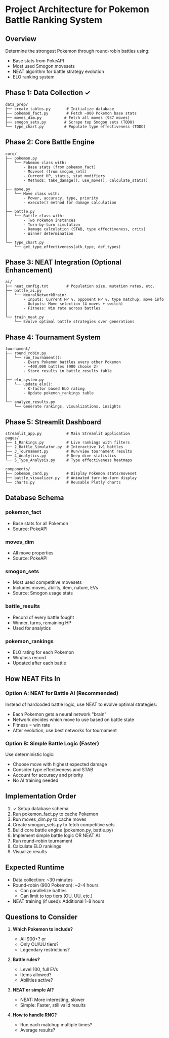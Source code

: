 # Project Architecture for Pokemon Battle Ranking System

## Overview

Determine the strongest Pokemon through round-robin battles using:

- Base stats from PokeAPI
- Most used Smogon movesets
- NEAT algorithm for battle strategy evolution
- ELO ranking system

## Phase 1: Data Collection ✓

```
data_prep/
├── create_tables.py       # Initialize database
├── pokemon_fact.py        # Fetch ~900 Pokemon base stats
├── moves_dim.py          # Fetch all moves (937 moves)
├── smogon_sets.py        # Scrape top Smogon sets (TODO)
└── type_chart.py         # Populate type effectiveness (TODO)
```

## Phase 2: Core Battle Engine

```
core/
├── pokemon.py
│   └── Pokemon class with:
│       - Base stats (from pokemon_fact)
│       - Moveset (from smogon_sets)
│       - Current HP, status, stat modifiers
│       - Methods: take_damage(), use_move(), calculate_stats()
│
├── move.py
│   └── Move class with:
│       - Power, accuracy, type, priority
│       - execute() method for damage calculation
│
├── battle.py
│   └── Battle class with:
│       - Two Pokemon instances
│       - Turn-by-turn simulation
│       - Damage calculation (STAB, type effectiveness, crits)
│       - Winner determination
│
└── type_chart.py
    └── get_type_effectiveness(atk_type, def_types)
```

## Phase 3: NEAT Integration (Optional Enhancement)

```
ai/
├── neat_config.txt        # Population size, mutation rates, etc.
├── battle_ai.py
│   └── NeuralNetworkBrain:
│       - Inputs: Current HP %, opponent HP %, type matchup, move info
│       - Outputs: Move selection (4 moves + switch)
│       - Fitness: Win rate across battles
│
└── train_neat.py
    └── Evolve optimal battle strategies over generations
```

## Phase 4: Tournament System

```
tournament/
├── round_robin.py
│   └── run_tournament():
│       - Every Pokemon battles every other Pokemon
│       - ~400,000 battles (900 choose 2)
│       - Store results in battle_results table
│
├── elo_system.py
│   └── update_elo():
│       - K-factor based ELO rating
│       - Update pokemon_rankings table
│
└── analyze_results.py
    └── Generate rankings, visualizations, insights
```

## Phase 5: Streamlit Dashboard

```
streamlit_app.py           # Main Streamlit application
pages/
├── 1_Rankings.py          # Live rankings with filters
├── 2_Battle_Simulator.py  # Interactive 1v1 battles
├── 3_Tournament.py        # Run/view tournament results
├── 4_Analytics.py         # Deep dive statistics
└── 5_Type_Analysis.py     # Type effectiveness heatmaps

components/
├── pokemon_card.py        # Display Pokemon stats/moveset
├── battle_visualizer.py   # Animated turn-by-turn display
└── charts.py              # Reusable Plotly charts
```

## Database Schema

### pokemon_fact

- Base stats for all Pokemon
- Source: PokeAPI

### moves_dim

- All move properties
- Source: PokeAPI

### smogon_sets

- Most used competitive movesets
- Includes moves, ability, item, nature, EVs
- Source: Smogon usage stats

### battle_results

- Record of every battle fought
- Winner, turns, remaining HP
- Used for analytics

### pokemon_rankings

- ELO rating for each Pokemon
- Win/loss record
- Updated after each battle

## How NEAT Fits In

### Option A: NEAT for Battle AI (Recommended)

Instead of hardcoded battle logic, use NEAT to evolve optimal strategies:

- Each Pokemon gets a neural network "brain"
- Network decides which move to use based on battle state
- Fitness = win rate
- After evolution, use best networks for tournament

### Option B: Simple Battle Logic (Faster)

Use deterministic logic:

- Choose move with highest expected damage
- Consider type effectiveness and STAB
- Account for accuracy and priority
- No AI training needed

## Implementation Order

1. ✓ Setup database schema
2. Run pokemon_fact.py to cache Pokemon
3. Run moves_dim.py to cache moves
4. Create smogon_sets.py to fetch competitive sets
5. Build core battle engine (pokemon.py, battle.py)
6. Implement simple battle logic OR NEAT AI
7. Run round-robin tournament
8. Calculate ELO rankings
9. Visualize results

## Expected Runtime

- Data collection: ~30 minutes
- Round-robin (900 Pokemon): ~2-4 hours
  - Can parallelize battles
  - Can limit to top tiers (OU, UU, etc.)
- NEAT training (if used): Additional 1-8 hours

## Questions to Consider

1. **Which Pokemon to include?**

   - All 900+? or
   - Only OU/UU tiers?
   - Legendary restrictions?

2. **Battle rules?**

   - Level 100, full EVs
   - Items allowed?
   - Abilities active?

3. **NEAT or simple AI?**

   - NEAT: More interesting, slower
   - Simple: Faster, still valid results

4. **How to handle RNG?**
   - Run each matchup multiple times?
   - Average results?

